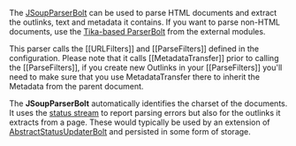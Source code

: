 The [JSoupParserBolt](https://github.com/DigitalPebble/storm-crawler/blob/master/core/src/main/java/com/digitalpebble/stormcrawler/bolt/JSoupParserBolt.java) can be used to parse HTML documents and extract the outlinks, text and metadata it contains. If you want to parse non-HTML documents, use the [Tika-based ParserBolt](https://github.com/DigitalPebble/storm-crawler/tree/master/external/src/main/java/com/digitalpebble/storm/crawler/tika) from the external modules.

This parser calls the [[URLFilters]] and [[ParseFilters]] defined in the configuration. Please note that it calls [[MetadataTransfer]] prior to calling the [[ParseFilters]], if you create new Outlinks in your [[ParseFilters]] you'll need to make sure that you use MetadataTransfer there to inherit the Metadata from the parent document.

The **JSoupParserBolt** automatically identifies the charset of the documents. It uses the [status stream](statusStream) to report parsing errors but also for the outlinks it extracts from a page. These would typically be used by an extension of [AbstractStatusUpdaterBolt](https://github.com/DigitalPebble/storm-crawler/blob/master/core/src/main/java/com/digitalpebble/stormcrawler/persistence/AbstractStatusUpdaterBolt.java) and persisted in some form of storage.